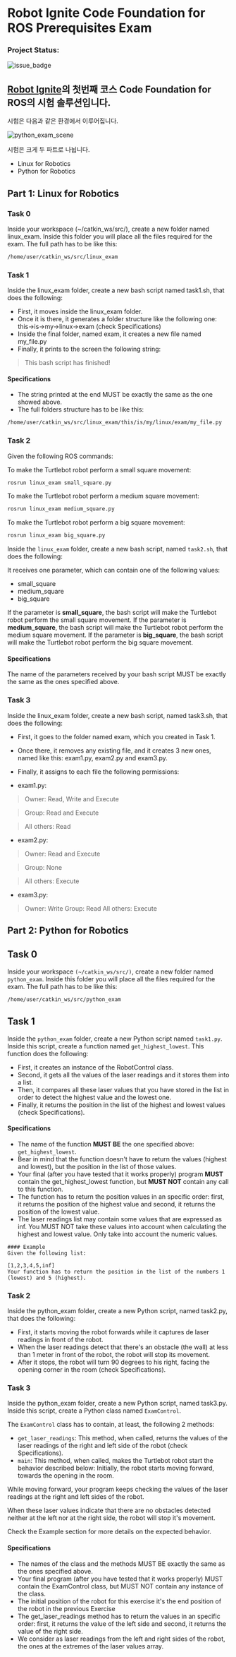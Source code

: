 # Robot Ignite Code Foundation for ROS Prerequisites Exam

### Project Status:

![issue_badge](https://img.shields.io/badge/exam%20score-6.5-orange) 

## [Robot Ignite](https://www.theconstructsim.com/)의 첫번째 코스 Code Foundation for ROS의 시험 솔루션입니다.

시험은 다음과 같은 환경에서 이루어집니다.  

![python_exam_scene](https://user-images.githubusercontent.com/12381733/81247607-66d3d500-9055-11ea-8e4f-d6360c34122d.png)


시험은 크게 두 파트로 나뉩니다.

- Linux for Robotics
- Python for Robotics

## Part 1: Linux for Robotics

### Task 0

Inside your workspace (~/catkin_ws/src/), create a new folder named linux_exam. Inside this folder you will place all the files required for the exam. The full path has to be like this:

``` bash
/home/user/catkin_ws/src/linux_exam
```

### Task 1

Inside the linux_exam folder, create a new bash script named task1.sh, that does the following:

* First, it moves inside the linux_exam folder.
* Once it is there, it generates a folder structure like the following one: this->is->my->linux->exam (check Specifications)
* Inside the final folder, named exam, it creates a new file named my_file.py
* Finally, it prints to the screen the following string:

> This bash script has finished!

#### Specifications

* The string printed at the end MUST be exactly the same as the one showed above.
* The full folders structure has to be like this:

``` bash
/home/user/catkin_ws/src/linux_exam/this/is/my/linux/exam/my_file.py
```
### Task 2

Given the following ROS commands:

To make the Turtlebot robot perform a small square movement:

``` bash
rosrun linux_exam small_square.py
```

To make the Turtlebot robot perform a medium square movement:

``` bash
rosrun linux_exam medium_square.py
```

To make the Turtlebot robot perform a big square movement:

```bash
rosrun linux_exam big_square.py
```

Inside the `linux_exam` folder, create a new bash script, named `task2.sh`, that does the following:

It receives one parameter, which can contain one of the following values:

* small_square
* medium_square
* big_square

If the parameter is **small_square**, the bash script will make the Turtlebot robot perform the small square movement.
If the parameter is **medium_square**, the bash script will make the Turtlebot robot perform the medium square movement.
If the parameter is **big_square**, the bash script will make the Turtlebot robot perform the big square movement.

#### Specifications

The name of the parameters received by your bash script MUST be exactly the same as the ones specified above.

### Task 3

Inside the linux_exam folder, create a new bash script, named task3.sh, that does the following:

* First, it goes to the folder named exam, which you created in Task 1.
* Once there, it removes any existing file, and it creates 3 new ones, named like this: exam1.py, exam2.py and exam3.py.
* Finally, it assigns to each file the following permissions:

* exam1.py:

> Owner: Read, Write and Execute

> Group: Read and Execute

> All others: Read

* exam2.py:

> Owner: Read and Execute

> Group: None

> All others: Execute

* exam3.py:

> Owner: Write
> Group: Read
> All others: Execute

## Part 2: Python for Robotics

## Task 0

Inside your workspace `(~/catkin_ws/src/)`, create a new folder named `python_exam`. Inside this folder you will place all the files required for the exam. The full path has to be like this:
``` bash
/home/user/catkin_ws/src/python_exam
```

## Task 1

Inside the `python_exam` folder, create a new Python script named `task1.py`. Inside this script, create a function named `get_highest_lowest`. This function does the following:

* First, it creates an instance of the RobotControl class.
* Second, it gets all the values of the laser readings and it stores them into a list.
* Then, it compares all these laser values that you have stored in the list in order to detect the highest value and the lowest one.
* Finally, it returns the position in the list of the highest and lowest values (check Specifications).

#### Specifications
* The name of the function **MUST BE** the one specified above: `get_highest_lowest`.
* Bear in mind that the function doesn't have to return the values (highest and lowest), but the position in the list of those values.
* Your final (after you have tested that it works properly) program **MUST** contain the get_highest_lowest function, but **MUST NOT** contain any call to this function.
* The function has to return the position values in an specific order: first, it returns the position of the highest value and second, it returns the position of the lowest value.
* The laser readings list may contain some values that are expressed as inf. You MUST NOT take these values into account when calculating the highest and lowest value. Only take into account the numeric values.

```
#### Example
Given the following list:

[1,2,3,4,5,inf]
Your function has to return the position in the list of the numbers 1 (lowest) and 5 (highest).
```

### Task 2

Inside the python_exam folder, create a new Python script, named task2.py, that does the following:

* First, it starts moving the robot forwards while it captures de laser readings in front of the robot.
* When the laser readings detect that there's an obstacle (the wall) at less than 1 meter in front of the robot, the robot will stop its movement.
* After it stops, the robot will turn 90 degrees to his right, facing the opening corner in the room (check Specifications).

### Task 3

Inside the python_exam folder, create a new Python script, named task3.py. Inside this script, create a Python class named `ExamControl`.

The `ExamControl` class has to contain, at least, the following 2 methods:

* `get_laser_readings`: This method, when called, returns the values of the laser readings of the right and left side of the robot (check Specifications).
* `main`: This method, when called, makes the Turtlebot robot start the behavior described below:
Initially, the robot starts moving forward, towards the opening in the room.

While moving forward, your program keeps checking the values of the laser readings at the right and left sides of the robot.

When these laser values indicate that there are no obstacles detected neither at the left nor at the right side, the robot will stop it's movement.

Check the Example section for more details on the expected behavior.

#### Specifications
* The names of the class and the methods MUST BE exactly the same as the ones specified above.
* Your final program (after you have tested that it works properly) MUST contain the ExamControl class, but MUST NOT contain any instance of the class.
* The initial position of the robot for this exercise it's the end position of the robot in the previous Exercise
* The get_laser_readings method has to return the values in an specific order: first, it returns the value of the left side and second, it returns the value of the right side.
* We consider as laser readings from the left and right sides of the robot, the ones at the extremes of the laser values array. 
